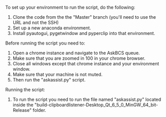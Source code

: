 To set up your environment to run the script, do the following:
1. Clone the code from the the "Master" branch (you'll need to use the URL and not the SSH)
2. Set up a new anaconda environment.
3. Install pyautogui, pygetwindow and pyperclip into that environment.

Before running the script you need to:
1. Open a chrome instance and navigate to the AskBCS queue.
2. Make sure that you are zoomed in 100 in your chrome browser.
3. Close all windows except that chrome instance and your environment window.
4. Make sure that your machine is not muted.
5. Then run the "askassist.py" script.

Running the script:
1. To run the script you need to run the file named "askassist.py" located inside the "build-clipboardlistener-Desktop_Qt_6_5_0_MinGW_64_bit-Release" folder.
